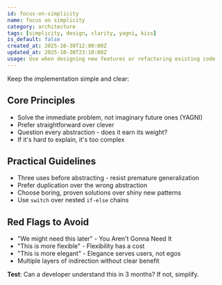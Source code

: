 ```yaml
---
id: focus-on-simplicity
name: focus on simplicity
category: architecture
tags: [simplicity, design, clarity, yagni, kiss]
is_default: false
created_at: 2025-10-30T12:00:00Z
updated_at: 2025-10-30T23:10:00Z
usage: Use when designing new features or refactoring existing code
---
```


Keep the implementation simple and clear:

## Core Principles

- Solve the immediate problem, not imaginary future ones (YAGNI)
- Prefer straightforward over clever
- Question every abstraction - does it earn its weight?
- If it's hard to explain, it's too complex

## Practical Guidelines

- Three uses before abstracting - resist premature generalization
- Prefer duplication over the wrong abstraction
- Choose boring, proven solutions over shiny new patterns
- Use `switch` over nested `if-else` chains

## Red Flags to Avoid

- "We might need this later" - You Aren't Gonna Need It
- "This is more flexible" - Flexibility has a cost
- "This is more elegant" - Elegance serves users, not egos
- Multiple layers of indirection without clear benefit

**Test**: Can a developer understand this in 3 months? If not, simplify.
